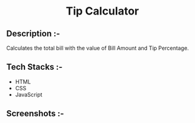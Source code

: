 # <p align="center">Tip Calculator</p>

## Description :-

Calculates the total bill with the value of Bill Amount and Tip Percentage.

## Tech Stacks :-

- HTML
- CSS
- JavaScript

## Screenshots :-

